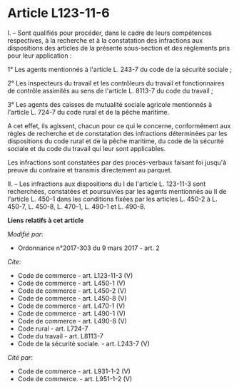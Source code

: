 # Article L123-11-6

I. – Sont qualifiés pour procéder, dans le cadre de leurs compétences respectives, à la recherche et à la constatation des
infractions aux dispositions des articles de la présente sous-section et des règlements pris pour leur application : 

1° Les agents mentionnés à l'article L. 243-7 du code de la sécurité sociale ; 

2° Les inspecteurs du travail et les contrôleurs du travail et fonctionnaires de contrôle assimilés au sens de l'article L.
8113-7 du code du travail ; 

3° Les agents des caisses de mutualité sociale agricole mentionnés à l'article L. 724-7 du code rural et de la pêche
maritime. 

A cet effet, ils agissent, chacun pour ce qui le concerne, conformément aux règles de recherche et de constatation des
infractions déterminées par les dispositions du code rural et de la pêche maritime, du code de la sécurité sociale et du code
du travail qui leur sont applicables. 

Les infractions sont constatées par des procès-verbaux faisant foi jusqu'à preuve du contraire et transmis directement au
parquet. 

II. – Les infractions aux dispositions du I de l'article L. 123-11-3 sont recherchées, constatées et poursuivies par les
agents mentionnés au II de l'article L. 450-1 dans les conditions fixées par les articles L. 450-2 à L. 450-7, L. 450-8, L.
470-1, L. 490-1 et L. 490-8.

**Liens relatifs à cet article**

_Modifié par_:

  - Ordonnance n°2017-303 du 9 mars 2017 - art. 2

_Cite_:

  - Code de commerce - art. L123-11-3 (V)
  - Code de commerce - art. L450-1 (V)
  - Code de commerce - art. L450-2 (V)
  - Code de commerce - art. L450-8 (V)
  - Code de commerce - art. L470-1 (V)
  - Code de commerce - art. L490-1 (V)
  - Code de commerce - art. L490-8 (V)
  - Code rural - art. L724-7
  - Code du travail - art. L8113-7
  - Code de la sécurité sociale. - art. L243-7 (V)

_Cité par_:

  - Code de commerce - art. L931-1-2 (V)
  - Code de commerce. - art. L951-1-2 (V)
